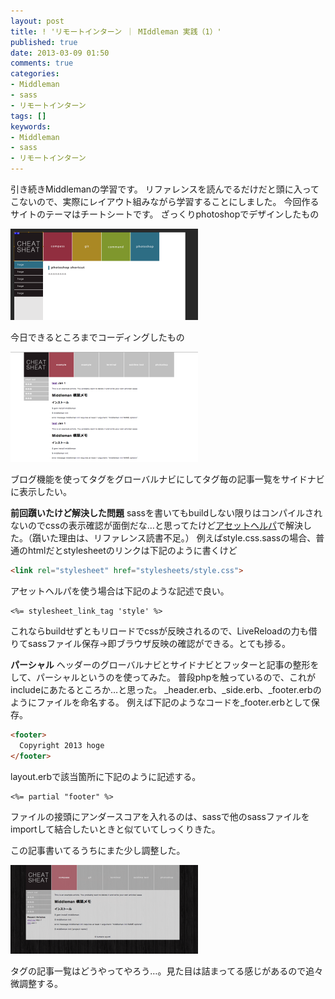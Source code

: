 ```yaml
---
layout: post
title: ! 'リモートインターン ｜ MIddleman 実践（1）'
published: true
date: 2013-03-09 01:50
comments: true
categories:
- Middleman
- sass
- リモートインターン
tags: []
keywords:
- Middleman
- sass
- リモートインターン
---
```

引き続きMiddlemanの学習です。
リファレンスを読んでるだけだと頭に入ってこないので、実際にレイアウト組みながら学習することにしました。
今回作るサイトのテーマはチートシートです。
ざっくりphotoshopでデザインしたもの

<a href="/images/2013/03/0f9d88346a601c859d5154d515fff876.png" target="_blank"><img class="alignnone size-medium wp-image-543" alt="スクリーンショット 2013-03-09 0.12.09" src="/images/2013/03/0f9d88346a601c859d5154d515fff876-300x146.png" width="300" /></a>

今日できるところまでコーディングしたもの

<a href="/images/2013/03/3072465c3bdb1f2fc4e8336ecfe2e0be.png" target="_blank"><img class="alignnone size-medium wp-image-542" alt="スクリーンショット 2013-03-09 0.10.46" src="/images/2013/03/3072465c3bdb1f2fc4e8336ecfe2e0be-300x176.png" width="300" /></a>

ブログ機能を使ってタグをグローバルナビにしてタグ毎の記事一覧をサイドナビに表示したい。

**前回躓いたけど解決した問題**
sassを書いてもbuildしない限りはコンパイルされないのでcssの表示確認が面倒だな…と思ってたけど[アセットヘルパ](http://middleman-guides.e2esound.com/helpers/ "アセットヘルパ")で解決した。（躓いた理由は、リファレンス読書不足。）
例えばstyle.css.sassの場合、普通のhtmlだとstylesheetのリンクは下記のように書くけど

~~~html
<link rel="stylesheet" href="stylesheets/style.css">
~~~

アセットヘルパを使う場合は下記のような記述で良い。

~~~erb
<%= stylesheet_link_tag 'style' %>
~~~

これならbuildせずともリロードでcssが反映されるので、LiveReloadの力も借りてsassファイル保存→即ブラウザ反映の確認ができる。とても捗る。

**パーシャル**
ヘッダーのグローバルナビとサイドナビとフッターと記事の整形をして、パーシャルというのを使ってみた。
普段phpを触っているので、これがincludeにあたるところか…と思った。
_header.erb、_side.erb、_footer.erbのようにファイルを命名する。
例えば下記のようなコードを_footer.erbとして保存。

~~~html
<footer>
  Copyright 2013 hoge
</footer>
~~~

layout.erbで該当箇所に下記のように記述する。

~~~erb
<%= partial "footer" %>
~~~

ファイルの接頭にアンダースコアを入れるのは、sassで他のsassファイルをimportして結合したいときと似ていてしっくりきた。

この記事書いてるうちにまた少し調整した。

<a href="/images/2013/03/4dfc72382e6c74ec3a1755a4946fb661.png" target="_blank"><img class="alignnone size-medium wp-image-563" alt="スクリーンショット 2013-03-09 1.46.48" src="/images/2013/03/4dfc72382e6c74ec3a1755a4946fb661-300x142.png" width="300" /></a>

タグの記事一覧はどうやってやろう…。見た目は詰まってる感じがあるので追々微調整する。

